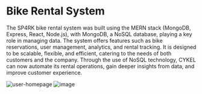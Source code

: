 # Bike Rental System
The SP4RK bike rental system was built using the MERN stack (MongoDB, Express, React, Node.js), with MongoDB, a NoSQL database, playing a key role in managing data. The system offers features such as bike reservations, user management, analytics, and rental tracking. It is designed to be scalable, flexible, and efficient, catering to the needs of both customers and the company. Through the use of NoSQL technology, CYKEL can now automate its rental operations, gain deeper insights from data, and improve customer experience.

![user-homepage](https://github.com/user-attachments/assets/6145c7e1-385d-4286-ac0f-08e48a25ff05)
![image](https://github.com/user-attachments/assets/4e649d86-fbc4-4740-95ec-4014e869ec8e)




